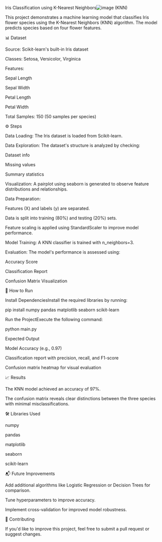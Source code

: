 Iris Classification using K-Nearest Neighbors![image](https://github.com/user-attachments/assets/987f1ec6-978d-46bc-b436-edfd7b6abd36)
(KNN)

This project demonstrates a machine learning model that classifies Iris flower species using the K-Nearest Neighbors (KNN) algorithm. The model predicts species based on four flower features.

📊 Dataset

Source: Scikit-learn's built-in Iris dataset

Classes: Setosa, Versicolor, Virginica

Features:

Sepal Length

Sepal Width

Petal Length

Petal Width

Total Samples: 150 (50 samples per species)

⚙️ Steps

Data Loading: The Iris dataset is loaded from Scikit-learn.

Data Exploration: The dataset's structure is analyzed by checking:

Dataset info

Missing values

Summary statistics

Visualization: A pairplot using seaborn is generated to observe feature distributions and relationships.

Data Preparation:

Features (X) and labels (y) are separated.

Data is split into training (80%) and testing (20%) sets.

Feature scaling is applied using StandardScaler to improve model performance.

Model Training: A KNN classifier is trained with n_neighbors=3.

Evaluation: The model's performance is assessed using:

Accuracy Score

Classification Report

Confusion Matrix Visualization

🚀 How to Run

Install DependenciesInstall the required libraries by running:

pip install numpy pandas matplotlib seaborn scikit-learn

Run the ProjectExecute the following command:

python main.py

Expected Output

Model Accuracy (e.g., 0.97)

Classification report with precision, recall, and F1-score

Confusion matrix heatmap for visual evaluation

📈 Results

The KNN model achieved an accuracy of 97%.

The confusion matrix reveals clear distinctions between the three species with minimal misclassifications.

🛠️ Libraries Used

numpy

pandas

matplotlib

seaborn

scikit-learn

📬 Future Improvements

Add additional algorithms like Logistic Regression or Decision Trees for comparison.

Tune hyperparameters to improve accuracy.

Implement cross-validation for improved model robustness.

🤝 Contributing

If you'd like to improve this project, feel free to submit a pull request or suggest changes.
